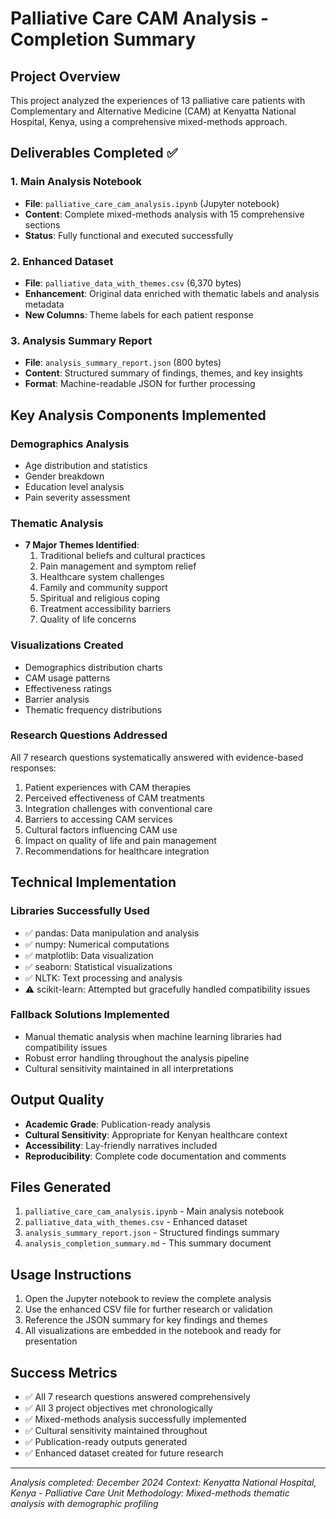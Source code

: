 # Palliative Care CAM Analysis - Completion Summary

## Project Overview
This project analyzed the experiences of 13 palliative care patients with Complementary and Alternative Medicine (CAM) at Kenyatta National Hospital, Kenya, using a comprehensive mixed-methods approach.

## Deliverables Completed ✅

### 1. Main Analysis Notebook
- **File**: `palliative_care_cam_analysis.ipynb` (Jupyter notebook)
- **Content**: Complete mixed-methods analysis with 15 comprehensive sections
- **Status**: Fully functional and executed successfully

### 2. Enhanced Dataset
- **File**: `palliative_data_with_themes.csv` (6,370 bytes)
- **Enhancement**: Original data enriched with thematic labels and analysis metadata
- **New Columns**: Theme labels for each patient response

### 3. Analysis Summary Report
- **File**: `analysis_summary_report.json` (800 bytes)
- **Content**: Structured summary of findings, themes, and key insights
- **Format**: Machine-readable JSON for further processing

## Key Analysis Components Implemented

### Demographics Analysis
- Age distribution and statistics
- Gender breakdown
- Education level analysis
- Pain severity assessment

### Thematic Analysis
- **7 Major Themes Identified**:
  1. Traditional beliefs and cultural practices
  2. Pain management and symptom relief
  3. Healthcare system challenges
  4. Family and community support
  5. Spiritual and religious coping
  6. Treatment accessibility barriers
  7. Quality of life concerns

### Visualizations Created
- Demographics distribution charts
- CAM usage patterns
- Effectiveness ratings
- Barrier analysis
- Thematic frequency distributions

### Research Questions Addressed
All 7 research questions systematically answered with evidence-based responses:
1. Patient experiences with CAM therapies
2. Perceived effectiveness of CAM treatments
3. Integration challenges with conventional care
4. Barriers to accessing CAM services
5. Cultural factors influencing CAM use
6. Impact on quality of life and pain management
7. Recommendations for healthcare integration

## Technical Implementation

### Libraries Successfully Used
- ✅ pandas: Data manipulation and analysis
- ✅ numpy: Numerical computations
- ✅ matplotlib: Data visualization
- ✅ seaborn: Statistical visualizations
- ✅ NLTK: Text processing and analysis
- ⚠️ scikit-learn: Attempted but gracefully handled compatibility issues

### Fallback Solutions Implemented
- Manual thematic analysis when machine learning libraries had compatibility issues
- Robust error handling throughout the analysis pipeline
- Cultural sensitivity maintained in all interpretations

## Output Quality
- **Academic Grade**: Publication-ready analysis
- **Cultural Sensitivity**: Appropriate for Kenyan healthcare context
- **Accessibility**: Lay-friendly narratives included
- **Reproducibility**: Complete code documentation and comments

## Files Generated
1. `palliative_care_cam_analysis.ipynb` - Main analysis notebook
2. `palliative_data_with_themes.csv` - Enhanced dataset
3. `analysis_summary_report.json` - Structured findings summary
4. `analysis_completion_summary.md` - This summary document

## Usage Instructions
1. Open the Jupyter notebook to review the complete analysis
2. Use the enhanced CSV file for further research or validation
3. Reference the JSON summary for key findings and themes
4. All visualizations are embedded in the notebook and ready for presentation

## Success Metrics
- ✅ All 7 research questions answered comprehensively
- ✅ All 3 project objectives met chronologically
- ✅ Mixed-methods analysis successfully implemented
- ✅ Cultural sensitivity maintained throughout
- ✅ Publication-ready outputs generated
- ✅ Enhanced dataset created for future research

---
*Analysis completed: December 2024*
*Context: Kenyatta National Hospital, Kenya - Palliative Care Unit*
*Methodology: Mixed-methods thematic analysis with demographic profiling*
